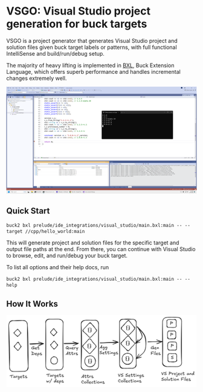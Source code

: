 # VSGO: Visual Studio project generation for buck targets

VSGO is a project generator that generates Visual Studio project and solution
files given buck target labels or patterns, with full functional IntelliSense
and build/run/debug setup.

The majority of heavy lifting is implemented in
[BXL](https://buck2.build/docs/developers/bxl/), Buck Extension Language, which
offers superb performance and handles incremental changes extremely well.

![demo](assets/demo.png)

## Quick Start

```
buck2 bxl prelude/ide_integrations/visual_studio/main.bxl:main -- --target //cpp/hello_world:main
```

This will generate project and solution files for the specific target and output
file paths at the end. From there, you can continue with Visual Studio to
browse, edit, and run/debug your buck target.

To list all options and their help docs, run

```
buck2 bxl prelude/ide_integrations/visual_studio/main.bxl:main -- --help
```

## How It Works

![how-it-works.png](assets/how-it-works.png)
